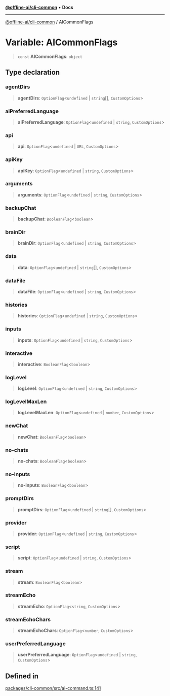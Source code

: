 [**@offline-ai/cli-common**](../README.md) • **Docs**

***

[@offline-ai/cli-common](../globals.md) / AICommonFlags

# Variable: AICommonFlags

> `const` **AICommonFlags**: `object`

## Type declaration

### agentDirs

> **agentDirs**: `OptionFlag`\<`undefined` \| `string`[], `CustomOptions`\>

### aiPreferredLanguage

> **aiPreferredLanguage**: `OptionFlag`\<`undefined` \| `string`, `CustomOptions`\>

### api

> **api**: `OptionFlag`\<`undefined` \| `URL`, `CustomOptions`\>

### apiKey

> **apiKey**: `OptionFlag`\<`undefined` \| `string`, `CustomOptions`\>

### arguments

> **arguments**: `OptionFlag`\<`undefined` \| `string`, `CustomOptions`\>

### backupChat

> **backupChat**: `BooleanFlag`\<`boolean`\>

### brainDir

> **brainDir**: `OptionFlag`\<`undefined` \| `string`, `CustomOptions`\>

### data

> **data**: `OptionFlag`\<`undefined` \| `string`[], `CustomOptions`\>

### dataFile

> **dataFile**: `OptionFlag`\<`undefined` \| `string`, `CustomOptions`\>

### histories

> **histories**: `OptionFlag`\<`undefined` \| `string`, `CustomOptions`\>

### inputs

> **inputs**: `OptionFlag`\<`undefined` \| `string`, `CustomOptions`\>

### interactive

> **interactive**: `BooleanFlag`\<`boolean`\>

### logLevel

> **logLevel**: `OptionFlag`\<`undefined` \| `string`, `CustomOptions`\>

### logLevelMaxLen

> **logLevelMaxLen**: `OptionFlag`\<`undefined` \| `number`, `CustomOptions`\>

### newChat

> **newChat**: `BooleanFlag`\<`boolean`\>

### no-chats

> **no-chats**: `BooleanFlag`\<`boolean`\>

### no-inputs

> **no-inputs**: `BooleanFlag`\<`boolean`\>

### promptDirs

> **promptDirs**: `OptionFlag`\<`undefined` \| `string`[], `CustomOptions`\>

### provider

> **provider**: `OptionFlag`\<`undefined` \| `string`, `CustomOptions`\>

### script

> **script**: `OptionFlag`\<`undefined` \| `string`, `CustomOptions`\>

### stream

> **stream**: `BooleanFlag`\<`boolean`\>

### streamEcho

> **streamEcho**: `OptionFlag`\<`string`, `CustomOptions`\>

### streamEchoChars

> **streamEchoChars**: `OptionFlag`\<`number`, `CustomOptions`\>

### userPreferredLanguage

> **userPreferredLanguage**: `OptionFlag`\<`undefined` \| `string`, `CustomOptions`\>

## Defined in

[packages/cli-common/src/ai-command.ts:141](https://github.com/offline-ai/cli-common.js/blob/dc4a3d3ac6eb2833ca38c81e2f7d617683e5fdc3/src/ai-command.ts#L141)
